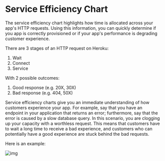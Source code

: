 # Service Efficiency Chart

The service efficiency chart highlights how time is allocated across your app's HTTP requests. Using this information, you can quickly determine if you app is correctly provisioned or if your app's performance is degrading customer experience.

There are 3 stages of an HTTP request on Heroku:

1. Wait
2. Connect
3. Service

With 2 possible outcomes:

1. Good response (e.g. 20X, 30X)
2. Bad response (e.g. 404, 50X)

Service efficiency charts give you an immediate understanding of how customers experience your app. For example, say that you have an endpoint in your application that returns an error; furthermore, say that the error is caused by a slow database query. In this scenario, you are clogging up your capacity with a worthless request. This means that customers have to wait a long time to receive a bad experience, and customers who can potentially have a good experience are stuck behind the bad requests.

Here is an example:

![img](http://f.cl.ly/items/2K0a1U3B1O3t1F0i0a1J/service-efficiency-page.png)
